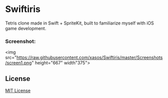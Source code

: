 Swiftiris
=========

Tetris clone made in Swift + SpriteKit, built to familiarize myself with iOS game development.

### Screenshot:
<img src="https://raw.githubusercontent.com/xasos/Swiftiris/master/Screenshots/screen1.png" height="667" width"375">

## License
[MIT License](LICENSE)
